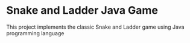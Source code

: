 # Snake and Ladder Java Game
This project implements the classic Snake and Ladder game using Java programming language
